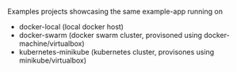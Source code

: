 Examples projects showcasing the same example-app running on

* docker-local (local docker host)
* docker-swarm (docker swarm cluster, provisoned using docker-machine/virtualbox)
* kubernetes-minikube (kubernetes cluster, provisones using minikube/virtualbox)
